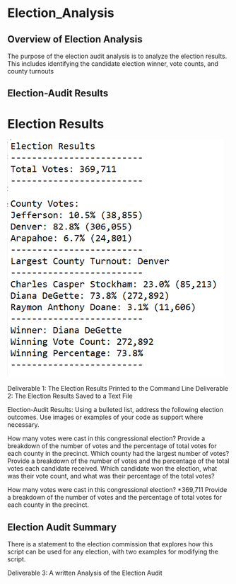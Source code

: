# Election_Analysis

## Overview of Election Analysis

The purpose of the election audit analysis is to analyze the election results. This includes identifying the candidate election winner, vote counts, and county turnouts


## Election-Audit Results


# Election Results
![](Resources/Election_Results.PNG)

Deliverable 1: The Election Results Printed to the Command Line
Deliverable 2: The Election Results Saved to a Text File


Election-Audit Results: Using a bulleted list, address the following election outcomes. Use images or examples of your code as support where necessary.

How many votes were cast in this congressional election?
Provide a breakdown of the number of votes and the percentage of total votes for each county in the precinct.
Which county had the largest number of votes?
Provide a breakdown of the number of votes and the percentage of the total votes each candidate received.
Which candidate won the election, what was their vote count, and what was their percentage of the total votes?

How many votes were cast in this congressional election?
   *369,711
  Provide a breakdown of the number of votes and the percentage of total votes for each county in the precinct.


## Election Audit Summary

There is a statement to the election commission that explores how this script can be used for any election, with two examples for modifying the script.


Deliverable 3: A written Analysis of the Election Audit
